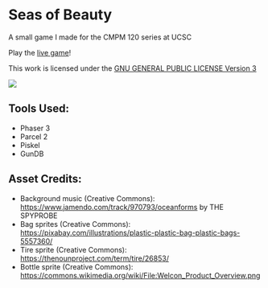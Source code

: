# Seas of Beauty

A small game I made for the CMPM 120 series at UCSC

Play the [live game](https://kw-m.github.io/Seas-of-Beauty)!

This work is licensed under the [GNU GENERAL PUBLIC LICENSE Version 3](https://www.gnu.org/licenses/gpl-3.0.en.html)

![](https://www.gnu.org/graphics/gplv3-or-later.png)

## Tools Used:
- Phaser 3
- Parcel 2
- Piskel
- GunDB
## Asset Credits:
 - Background music (Creative Commons): https://www.jamendo.com/track/970793/oceanforms by THE SPYPROBE
 - Bag sprites (Creative Commons): https://pixabay.com/illustrations/plastic-plastic-bag-plastic-bags-5557360/
 - Tire sprite (Creative Commons): https://thenounproject.com/term/tire/26853/
 - Bottle sprite (Creative Commons): https://commons.wikimedia.org/wiki/File:Welcon_Product_Overview.png

